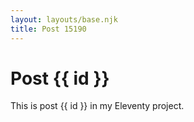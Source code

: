 ```yaml
---
layout: layouts/base.njk
title: Post 15190
---
```


# Post {{ id }}

This is post {{ id }} in my Eleventy project.
